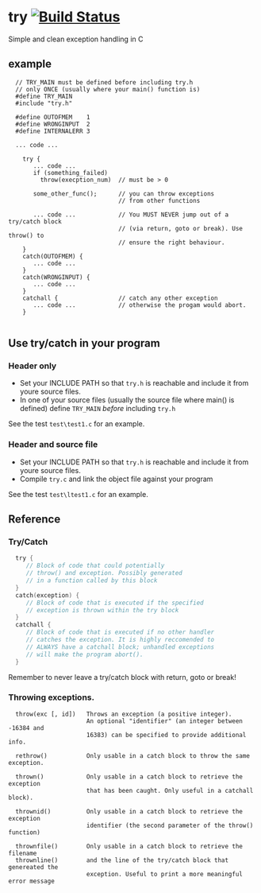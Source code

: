 # try    [![Build Status](https://travis-ci.com/rdentato/try.svg?branch=master)](https://travis-ci.com/rdentato/try) 

Simple and clean exception handling in C

## example

```
  // TRY_MAIN must be defined before including try.h
  // only ONCE (usually where your main() function is)
  #define TRY_MAIN
  #include "try.h"

  #define OUTOFMEM    1
  #define WRONGINPUT  2
  #define INTERNALERR 3
  
  ... code ...

    try {
       ... code ...
       if (something_failed) 
         throw(execption_num)  // must be > 0 
   
       some_other_func();      // you can throw exceptions
                               // from other functions 
   
       ... code ...            // You MUST NEVER jump out of a try/catch block
                               // (via return, goto or break). Use throw() to
                               // ensure the right behaviour.
    }  
    catch(OUTOFMEM) {
       ... code ...
    }
    catch(WRONGINPUT) {
       ... code ...
    }
    catchall {                 // catch any other exception
       ... code ...            // otherwise the progam would abort.
    }


```

## Use try/catch in your program

### Header only

 - Set your INCLUDE PATH so that `try.h` is reachable and include it
   from youre source files. 
 - In one of your source files (usually the source file where main() is
   defined) define `TRY_MAIN` *before* including `try.h`

See the test `test\test1.c` for an example.

### Header and source file

 - Set your INCLUDE PATH so that `try.h` is reachable and include it
   from youre source files. 
 - Compile `try.c` and link the object file against your program

See the test `test\ltest1.c` for an example.
 
## Reference

### Try/Catch

``` C
  try {
     // Block of code that could potentially
     // throw() and exception. Possibly generated
     // in a function called by this block
  }
  catch(exception) { 
     // Block of code that is executed if the specified
     // exception is thrown within the try block
  }
  catchall {
     // Block of code that is executed if no other handler
     // catches the exception. It is highly reccomended to 
     // ALWAYS have a catchall block; unhandled exceptions
     // will make the program abort().
  }
```
Remember to never leave a try/catch block with return, goto or break!

### Throwing exceptions.

```
  throw(exc [, id])   Throws an exception (a positive integer).
                      An optional "identifier" (an integer between -16384 and
                      16383) can be specified to provide additional info.

  rethrow()           Only usable in a catch block to throw the same exception.

  thrown()            Only usable in a catch block to retrieve the exception
                      that has been caught. Only useful in a catchall block).

  thrownid()          Only usable in a catch block to retrieve the exception
                      identifier (the second parameter of the throw() function)

  thrownfile()        Only usable in a catch block to retrieve the filename
  thrownline()        and the line of the try/catch block that genereated the
                      exception. Useful to print a more meaningful error message
```


